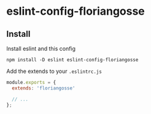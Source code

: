 # eslint-config-floriangosse

## Install

Install eslint and this config

```
npm install -D eslint eslint-config-floriangosse
```

Add the extends to your `.eslintrc.js`

```js
module.exports = {
  extends: 'floriangosse'

  // ...
};
```
